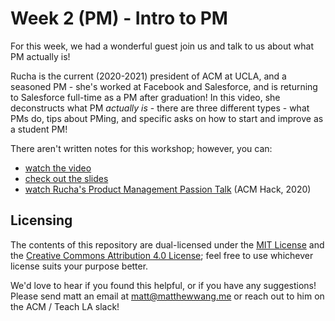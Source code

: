 # Week 2 (PM) - Intro to PM

For this week, we had a wonderful guest join us and talk to us about what PM actually is!

Rucha is the current (2020-2021) president of ACM at UCLA, and a seasoned PM - she's worked at Facebook and Salesforce, and is returning to Salesforce full-time as a PM after graduation! In this video, she deconstructs what PM *actually is* - there are three different types - what PMs do, tips about PMing, and specific asks on how to start and improve as a student PM!

There aren't written notes for this workshop; however, you can:

* [watch the video](https://youtu.be/cH5skcLpsEA)
* [check out the slides](https://docs.google.com/presentation/d/1qdOaqqgwbBpU55f4DhbNUnj2oikI_cxbPKx8fWC-v7k/edit?usp=sharing)
* [watch Rucha's Product Management Passion Talk](https://www.youtube.com/watch?v=lcvhWjPMZR8) (ACM Hack, 2020)

## Licensing

The contents of this repository are dual-licensed under the [MIT License](https://github.com/uclaacm/tla-dev-intern-training-w21/blob/main/LICENSE) and the [Creative Commons Attribution 4.0 License](https://creativecommons.org/licenses/by/4.0/); feel free to use whichever license suits your purpose better.

We'd love to hear if you found this helpful, or if you have any suggestions! Please send matt an email at [matt@matthewwang.me](mailto:matt@matthewwang.me) or reach out to him on the ACM / Teach LA slack!
